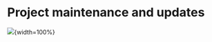 
# Project maintenance and updates



![](resources/images/11-project-maintenance_files/figure-docx//1MNHf8JpolaEP_vQ_kB-1xRBF9wo3haCArRu117hBoHA_g21a84b32106_0_58.png){width=100%}
